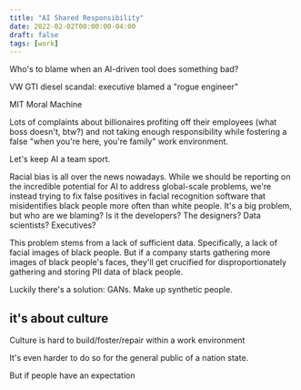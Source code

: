 ```yaml
---
title: "AI Shared Responsibility"
date: 2022-02-02T00:00:00-04:00
draft: false
tags: [work]
---
```


Who's to blame when an AI-driven tool does something bad?

VW GTI diesel scandal: executive blamed a "rogue engineer"

MIT Moral Machine

Lots of complaints about billionaires profiting off their employees (what boss
doesn't, btw?) and not taking enough responsibility while fostering a false
"when you're here, you're family" work environment.

Let's keep AI a team sport.

Racial bias is all over the news nowadays. While we should be reporting on the
incredible potential for AI to address global-scale problems, we're instead
trying to fix false positives in facial recognition software that
misidentifies black people more often than white people. It's a big problem,
but who are we blaming? Is it the developers? The designers? Data scientists?
Executives?

This problem stems from a lack of sufficient data. Specifically, a lack of
facial images of black people. But if a company starts gathering more images
of black people's faces, they'll get crucified for disproportionately
gathering and storing PII data of black people.

Luckily there's a solution: GANs. Make up synthetic people.

## it's about culture

Culture is hard to build/foster/repair within a work environment

It's even harder to do so for the general public of a nation state.

But if people have an expectation
